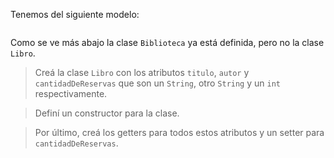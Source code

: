 Tenemos del siguiente modelo:

<img src="http://www.plantuml.com/plantuml/png/TP2zRiCW58LtdkA8oKdjeQjLLUdFwAdj2n2CeYiHaE3QIvLtho36mggptdE_ZtiuHLQ1fwiL0vs3bqU9OzT1FakyqzcIPwDL3wczOpBEI26qLJ5MANu5qC4cFlOOAF9BbhtUvruhIwCQUtnp87SHm5EDD-i6oagxsB3H7J9vCJmKe3ci2DOmaocfsPp6agBPkJOHiwTHt4h7F5_gCV5aVTMXWvhOXyr4AyVfha_pPQ89iuezo75wV94rMq-xbRIF36lrdunNlKlmbZmxyuz_mhnKhegx6u-kA3y4Y9iu6JTEL_i7" alt="" width="auto" height="auto">

Como se ve más abajo la clase `Biblioteca` ya está definida, pero no la clase `Libro`.

> Creá la clase  `Libro` con los atributos `titulo`, `autor` y `cantidadDeReservas` que son un `String`, otro `String` y un `int` respectivamente. 

> Definí un constructor para la clase. 

> Por último, creá los getters para todos estos atributos y un setter para `cantidadDeReservas`.